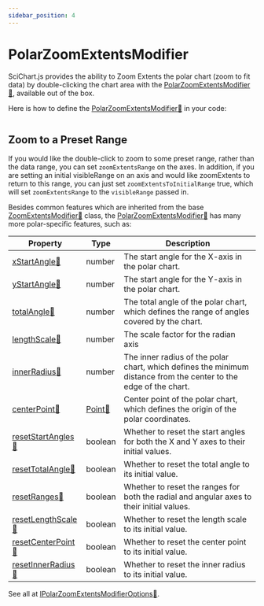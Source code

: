 ```yaml
---
sidebar_position: 4
---
```


# PolarZoomExtentsModifier

SciChart.js provides the ability to Zoom Extents the polar chart (zoom to fit data) by double-clicking the chart area with the [PolarZoomExtentsModifier:blue_book:](https://www.scichart.com/documentation/js/v4/typedoc/classes/polarzoomextentsmodifier.html), available out of the box.

Here is how to define the [PolarZoomExtentsModifier:blue_book:](https://www.scichart.com/documentation/js/v4/typedoc/classes/polarzoomextentsmodifier.html) in your code:

```ts showLineNumbers file=./demo.js start=region_A_start end=region_A_end
```

<LiveDocSnippet name="./Basic/demo" />

## Zoom to a Preset Range
If you would like the double-click to zoom to some preset range, rather than the data range, you can set `zoomExtentsRange` on the axes. In addition, if you are setting an initial visibleRange on an axis and would like zoomExtents to return to this range, you can just set `zoomExtentsToInitialRange` true, which will set `zoomExtentsRange` to the `visibleRange` passed in.

Besides common features which are inherited from the base [ZoomExtentsModifier:blue_book:](https://www.scichart.com/documentation/js/v4/typedoc/classes/zoomextentsmodifier.html) class, the [PolarZoomExtentsModifier:blue_book:](https://www.scichart.com/documentation/js/v4/typedoc/classes/polarzoomextentsmodifier.html) has many more polar-specific features, such as:

| Property | Type | Description |
| --- | --- | --- |
| [xStartAngle:blue_book:](https://www.scichart.com/documentation/js/v4/typedoc/classes/polarzoomextentsmodifier.html#xstartangle) | number | The start angle for the X-axis in the polar chart. |
| [yStartAngle:blue_book:](https://www.scichart.com/documentation/js/v4/typedoc/classes/polarzoomextentsmodifier.html#ystartangle) | number | The start angle for the Y-axis in the polar chart. |
| [totalAngle:blue_book:](https://www.scichart.com/documentation/js/v4/typedoc/classes/polarzoomextentsmodifier.html#totalangle) | number | The total angle of the polar chart, which defines the range of angles covered by the chart. |
| [lengthScale:blue_book:](https://www.scichart.com/documentation/js/v4/typedoc/classes/polarzoomextentsmodifier.html#lengthscale) | number | The scale factor for the radian axis |
| [innerRadius:blue_book:](https://www.scichart.com/documentation/js/v4/typedoc/classes/polarzoomextentsmodifier.html#innerradius) | number | The inner radius of the polar chart, which defines the minimum distance from the center to the edge of the chart. |
| [centerPoint:blue_book:](https://www.scichart.com/documentation/js/v4/typedoc/classes/polarzoomextentsmodifier.html#centerpoint) | [Point:blue_book:](https://www.scichart.com/documentation/js/v4/typedoc/classes/point.html) | Center point of the polar chart, which defines the origin of the polar coordinates. |
| [resetStartAngles:blue_book:](https://www.scichart.com/documentation/js/v4/typedoc/classes/polarzoomextentsmodifier.html#resetstartangles) | boolean | Whether to reset the start angles for both the X and Y axes to their initial values. |
| [resetTotalAngle:blue_book:](https://www.scichart.com/documentation/js/v4/typedoc/classes/polarzoomextentsmodifier.html#resettotalangle) | boolean | Whether to reset the total angle to its initial value. |
| [resetRanges:blue_book:](https://www.scichart.com/documentation/js/v4/typedoc/classes/polarzoomextentsmodifier.html#resetranges) | boolean | Whether to reset the ranges for both the radial and angular axes to their initial values. |
| [resetLengthScale:blue_book:](https://www.scichart.com/documentation/js/v4/typedoc/classes/polarzoomextentsmodifier.html#resetlengthscale) | boolean | Whether to reset the length scale to its initial value. |
| [resetCenterPoint:blue_book:](https://www.scichart.com/documentation/js/v4/typedoc/classes/polarzoomextentsmodifier.html#resetcenterpoint) | boolean | Whether to reset the center point to its initial value. |
| [resetInnerRadius:blue_book:](https://www.scichart.com/documentation/js/v4/typedoc/classes/polarzoomextentsmodifier.html#resetinnerradius) | boolean | Whether to reset the inner radius to its initial value. |

See all at [IPolarZoomExtentsModifierOptions:blue_book:](https://www.scichart.com/documentation/js/v4/typedoc/interfaces/ipolarzoomextentsmodifieroptions.html).
